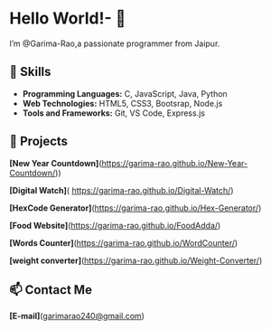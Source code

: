 # Hello World!- 👋 
I’m @Garima-Rao,a passionate programmer from Jaipur.

## 🔧 Skills

- **Programming Languages:** C, JavaScript, Java, Python
- **Web Technologies:** HTML5, CSS3, Bootsrap, Node.js
- **Tools and Frameworks:** Git, VS Code, Express.js

## 🚀 Projects
**[New Year Countdown]**(https://garima-rao.github.io/New-Year-Countdown/))

**[Digital Watch]**( https://garima-rao.github.io/Digital-Watch/)

**[HexCode Generator]**(https://garima-rao.github.io/Hex-Generator/)

**[Food Website]**(https://garima-rao.github.io/FoodAdda/)

**[Words Counter]**(https://garima-rao.github.io/WordCounter/)

**[weight converter]**(https://garima-rao.github.io/Weight-Converter/)

## 📫 Contact Me
**[E-mail]**(garimarao240@gmail.com)

<!---
Garima-Rao/Garima-Rao is a ✨ special ✨ repository because its `README.md` (this file) appears on your GitHub profile.
You can click the Preview link to take a look at your changes.
--->
